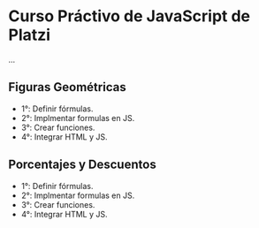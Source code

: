 # Curso Práctivo de JavaScript de Platzi

...

## Figuras Geométricas

- 1°: Definir fórmulas.
- 2°: Implmentar formulas en JS.
- 3°: Crear funciones.
- 4°: Integrar HTML y JS.

## Porcentajes y Descuentos

- 1°: Definir fórmulas.
- 2°: Implmentar formulas en JS.
- 3°: Crear funciones.
- 4°: Integrar HTML y JS.